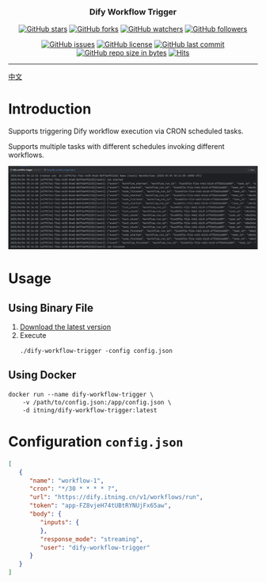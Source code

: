 <h3 align="center">Dify Workflow Trigger</h3>
<div align="center">

[![GitHub stars](https://img.shields.io/github/stars/itning/dify-workflow-trigger.svg?style=social&label=Stars)](https://github.com/itning/dify-workflow-trigger/stargazers)
[![GitHub forks](https://img.shields.io/github/forks/itning/dify-workflow-trigger.svg?style=social&label=Fork)](https://github.com/itning/dify-workflow-trigger/network/members)
[![GitHub watchers](https://img.shields.io/github/watchers/itning/dify-workflow-trigger.svg?style=social&label=Watch)](https://github.com/itning/dify-workflow-trigger/watchers)
[![GitHub followers](https://img.shields.io/github/followers/itning.svg?style=social&label=Follow)](https://github.com/itning?tab=followers)


</div>

<div align="center">

[![GitHub issues](https://img.shields.io/github/issues/itning/dify-workflow-trigger.svg)](https://github.com/itning/dify-workflow-trigger/issues)
[![GitHub license](https://img.shields.io/github/license/itning/dify-workflow-trigger.svg)](https://github.com/itning/dify-workflow-trigger/blob/master/LICENSE)
[![GitHub last commit](https://img.shields.io/github/last-commit/itning/dify-workflow-trigger.svg)](https://github.com/itning/dify-workflow-trigger/commits)
[![GitHub repo size in bytes](https://img.shields.io/github/repo-size/itning/dify-workflow-trigger.svg)](https://github.com/itning/dify-workflow-trigger)
[![Hits](https://hitcount.itning.com?u=itning&r=dify-workflow-trigger)](https://github.com/itning/hit-count)

</div>

---

[中文](https://github.com/itning/dify-workflow-trigger/blob/main/README-CN.md)

# Introduction

Supports triggering Dify workflow execution via CRON scheduled tasks.

Supports multiple tasks with different schedules invoking different workflows.

![preview](./pic/preview.png)

# Usage

## Using Binary File

1. [Download the latest version](https://github.com/itning/dify-workflow-trigger/releases)
2. Execute
    ```shell
    ./dify-workflow-trigger -config config.json
    ```

## Using Docker

```shell
docker run --name dify-workflow-trigger \
    -v /path/to/config.json:/app/config.json \
    -d itning/dify-workflow-trigger:latest
```

# Configuration `config.json`

```json
[
   {
      "name": "workflow-1",
      "cron": "*/30 * * * * ?",
      "url": "https://dify.itning.cn/v1/workflows/run",
      "token": "app-FZ8vjeH74tUBtRYNUjFx65aw",
      "body": {
         "inputs": {
         },
         "response_mode": "streaming",
         "user": "dify-workflow-trigger"
      }
   }
]
```